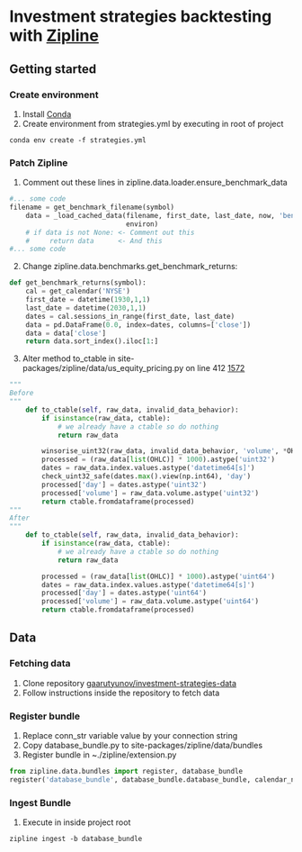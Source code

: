 # Investment strategies backtesting with [Zipline](https://github.com/quantopian/zipline)

## Getting started

### Create environment

1. Install [Conda](https://docs.conda.io/projects/conda/en/latest/user-guide/install/)
2. Create environment from strategies.yml by executing in root of project
```shell script
conda env create -f strategies.yml 
```

### Patch Zipline
1. Comment out these lines in zipline.data.loader.ensure_benchmark_data
```python
#... some code
filename = get_benchmark_filename(symbol)
    data = _load_cached_data(filename, first_date, last_date, now, 'benchmark',
                             environ)
    # if data is not None: <- Comment out this
    #     return data      <- And this
#... some code
```
2. Change zipline.data.benchmarks.get_benchmark_returns:
```python
def get_benchmark_returns(symbol):
    cal = get_calendar('NYSE')
    first_date = datetime(1930,1,1)
    last_date = datetime(2030,1,1)
    dates = cal.sessions_in_range(first_date, last_date)
    data = pd.DataFrame(0.0, index=dates, columns=['close'])
    data = data['close']
    return data.sort_index().iloc[1:]
```
3. Alter method to_ctable in site-packages/zipline/data/us_equity_pricing.py on line 412 [1572](https://github.com/quantopian/zipline/issues/1572)
```python
"""
Before
"""
    def to_ctable(self, raw_data, invalid_data_behavior):
        if isinstance(raw_data, ctable):
            # we already have a ctable so do nothing
            return raw_data

        winsorise_uint32(raw_data, invalid_data_behavior, 'volume', *OHLC)
        processed = (raw_data[list(OHLC)] * 1000).astype('uint32')
        dates = raw_data.index.values.astype('datetime64[s]')
        check_uint32_safe(dates.max().view(np.int64), 'day')
        processed['day'] = dates.astype('uint32')
        processed['volume'] = raw_data.volume.astype('uint32')
        return ctable.fromdataframe(processed)
"""
After
"""
    def to_ctable(self, raw_data, invalid_data_behavior):
        if isinstance(raw_data, ctable):
            # we already have a ctable so do nothing
            return raw_data

        processed = (raw_data[list(OHLC)] * 1000).astype('uint64')
        dates = raw_data.index.values.astype('datetime64[s]')
        processed['day'] = dates.astype('uint64')
        processed['volume'] = raw_data.volume.astype('uint64')
        return ctable.fromdataframe(processed)
```

## Data

### Fetching data

1. Clone repository [gaarutyunov/investment-strategies-data](https://github.com/gaarutyunov/investment-strategies-data)
2. Follow instructions inside the repository to fetch data

### Register bundle

1. Replace conn_str variable value by your connection string
2. Copy database_bundle.py to site-packages/zipline/data/bundles
3. Register bundle in ~./zipline/extension.py
```python
from zipline.data.bundles import register, database_bundle
register('database_bundle', database_bundle.database_bundle, calendar_name='XMOS')
```

### Ingest Bundle

1. Execute in inside project root
```shell script
zipline ingest -b database_bundle
```
